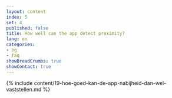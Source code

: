 ```yaml
---
layout: content
index: 5
set: 4
published: false
title: How well can the app detect proximity?
lang: en
categories:
- bg
- faq
showBreadCrumbs: true
showContact: true
---
```

{% include content/19-hoe-goed-kan-de-app-nabijheid-dan-wel-vaststellen.md %}
